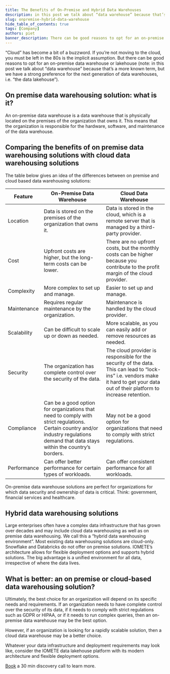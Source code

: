 ```yaml
---
title: The Benefits of On-Premise and Hybrid Data Warehouses
description: in this post we talk about “data warehouse” because that’s a more known term, but we have a strong preference for the next generation of data warehouses, i.e. “the data lakehouse”
slug: onpremise-hybrid-data-warehouse
hide_table_of_contents: true
tags: [Company]
authors: piet
banner_description: There can be good reasons to opt for an on-premise data warehouse or lakehouse
---
```


“Cloud” has become a bit of a buzzword. If you’re not moving to the cloud, you must be left in the 80s is the implicit assumption. But there can be good reasons to opt for an on-premise data warehouse or lakehouse (note: in this post we talk about “data warehouse” because that’s a more known term, but we have a strong preference for the next generation of data warehouses, i.e. “the data lakehouse”).

<!-- truncate -->

## On premise data warehousing solution: what is it?

An on-premise data warehouse is a data warehouse that is physically located on the premises of the organization that owns it. This means that the organization is responsible for the hardware, software, and maintenance of the data warehouse.

## Comparing the benefits of on premise data warehousing solutions with cloud data warehousing solutions

The table below gives an idea of the differences between on premise and cloud based data warehousing solutions:

| Feature     | On-Premise Data Warehouse                                                                                                                                                            | Cloud Data Warehouse                                                                                                                                                                |
| ----------- | ------------------------------------------------------------------------------------------------------------------------------------------------------------------------------------ | ----------------------------------------------------------------------------------------------------------------------------------------------------------------------------------- |
| Location    | Data is stored on the premises of the organization that owns it.                                                                                                                     | Data is stored in the cloud, which is a remote server that is managed by a third-party provider.                                                                                    |
| Cost        | Upfront costs are higher, but the long-term costs can be lower.                                                                                                                      | There are no upfront costs, but the monthly costs can be higher because you contribute to the profit margin of the cloud provider.                                                  |
| Complexity  | More complex to set up and manage.                                                                                                                                                   | Easier to set up and manage.                                                                                                                                                        |
| Maintenance | Requires regular maintenance by the organization.                                                                                                                                    | Maintenance is handled by the cloud provider.                                                                                                                                       |
| Scalability | Can be difficult to scale up or down as needed.                                                                                                                                      | More scalable, as you can easily add or remove resources as needed.                                                                                                                 |
| Security    | The organization has complete control over the security of the data.                                                                                                                 | The cloud provider is responsible for the security of the data. This can lead to “lock-ins” i.e. vendors make it hard to get your data out of their platform to increase retention. |
| Compliance  | Can be a good option for organizations that need to comply with strict regulations. Certain country and/or industry regulations demand that data stays within the country’s borders. | May not be a good option for organizations that need to comply with strict regulations.                                                                                             |
| Performance | Can offer better performance for certain types of workloads.                                                                                                                         | Can offer consistent performance for all workloads.                                                                                                                                 |

On-premise data warehouse solutions are perfect for organizations for which data security and ownership of data is critical. Think: government, financial services and healthcare.

## Hybrid data warehousing solutions

Large enterprises often have a complex data infrastructure that has grown over decades and may include cloud data warehousing as well as on premise data warehousing. We call this a “hybrid data warehousing environment”. Most existing data warehousing solutions are cloud-only. Snowflake and Databricks do not offer on premise solutions. IOMETE’s architecture allows for flexible deployment options and supports hybrid solutions. The big advantage is a unified environment for all data, irrespective of where the data lives.

## What is better: an on premise or cloud-based data warehousing solution?

Ultimately, the best choice for an organization will depend on its specific needs and requirements. If an organization needs to have complete control over the security of its data, if it needs to comply with strict regulations such as GDPR or HIPAA, or if it needs to run complex queries, then an on-premise data warehouse may be the best option.

However, if an organization is looking for a rapidly scalable solution, then a cloud data warehouse may be a better choice.

Whatever your data infrastructure and deployment requirements may look like, consider the IOMETE data lakehouse platform with its modern architecture and flexible deployment options.

[Book](https://calendly.com/d/g23-tpw-hnc/iomete-30-min-demo-discovery-call?month=2023-08) a 30 min discovery call to learn more.
